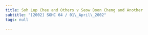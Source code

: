 ```yaml
---
title: Soh Lup Chee and Others v Seow Boon Cheng and Another
subtitle: "[2002] SGHC 64 / 01\_April\_2002"
tags: null

---
```


